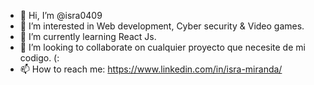 - 👋 Hi, I’m @isra0409
- 👀 I’m interested in Web development, Cyber security & Video games.
- 🌱 I’m currently learning React Js.
- 💞️ I’m looking to collaborate on cualquier proyecto que necesite de mi codigo. (:
- 📫 How to reach me: https://www.linkedin.com/in/isra-miranda/

<!---
isra0409/isra0409 is a ✨ special ✨ repository because its `README.md` (this file) appears on your GitHub profile.
You can click the Preview link to take a look at your changes.
--->
